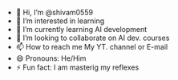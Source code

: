 - 👋 Hi, I’m @shivam0559
- 👀 I’m interested in learning
- 🌱 I’m currently learning AI development
- 💞️ I’m looking to collaborate on AI dev. courses
- 📫 How to reach me My YT. channel or E-mail
- 😄 Pronouns: He/Him
- ⚡ Fun fact: I am masterig my reflexes

<!---
shivam0559/shivam0559 is a ✨ special ✨ repository because its `README.md` (this file) appears on your GitHub profile.
You can click the Preview link to take a look at your changes.
--->
